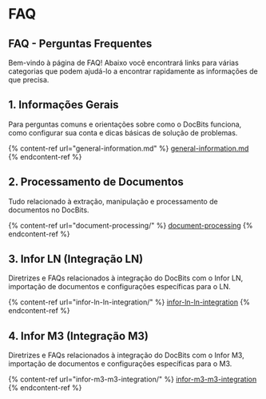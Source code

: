 # FAQ

## FAQ - Perguntas Frequentes

Bem-vindo à página de FAQ! Abaixo você encontrará links para várias categorias que podem ajudá-lo a encontrar rapidamente as informações de que precisa.

## **1. Informações Gerais**

Para perguntas comuns e orientações sobre como o DocBits funciona, como configurar sua conta e dicas básicas de solução de problemas.

{% content-ref url="general-information.md" %}
[general-information.md](general-information.md)
{% endcontent-ref %}

## **2. Processamento de Documentos**

Tudo relacionado à extração, manipulação e processamento de documentos no DocBits.

{% content-ref url="document-processing/" %}
[document-processing](document-processing/)
{% endcontent-ref %}

## **3. Infor LN (Integração LN)**

Diretrizes e FAQs relacionados à integração do DocBits com o Infor LN, importação de documentos e configurações específicas para o LN.

{% content-ref url="infor-ln-ln-integration/" %}
[infor-ln-ln-integration](infor-ln-ln-integration/)
{% endcontent-ref %}

## **4. Infor M3 (Integração M3)**

Diretrizes e FAQs relacionados à integração do DocBits com o Infor M3, importação de documentos e configurações específicas para o M3.

{% content-ref url="infor-m3-m3-integration/" %}
[infor-m3-m3-integration](infor-m3-m3-integration/)
{% endcontent-ref %}
